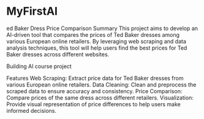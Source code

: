 # MyFirstAI
ed Baker Dress Price Comparison
Summary
This project aims to develop an AI-driven tool that compares the prices of Ted Baker dresses among various European online retailers. By leveraging web scraping and data analysis techniques, this tool will help users find the best prices for Ted Baker dresses across different websites.

Building AI course project

Features
Web Scraping: Extract price data for Ted Baker dresses from various European online retailers.
Data Cleaning: Clean and preprocess the scraped data to ensure accuracy and consistency.
Price Comparison: Compare prices of the same dress across different retailers.
Visualization: Provide visual representation of price differences to help users make informed decisions.

